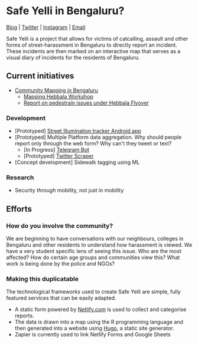 
# Safe Yelli in Bengaluru?


[Blog](https://blog.safeyelli.in) | [Twitter](https://twitter.com/SafeYelli/) | [Instagram](https://instagram.com/safeyelli) | [Email](mailto:safeyelli@gmail.com)

Safe Yelli is a project that allows for victims of catcalling, assault and other forms of street-harassment in Bengaluru to directly report an incident. These incidents are then marked on an interactive map that serves as a visual diary of incidents for the residents of Bengaluru. 

 ## Current initiatives
 
 - [Community Mapping in Bengaluru](https://safeyelli.in/community-mapping)
   - [Mapping Hebbala Workshop](https://safeyelli.in/mapping-hebbala)
   - [Report on pedestrain issues under Hebbala Flyover](https://safeyelli.in/collated-reports/Hebbala-report-November18-19.pdf)

 ### Development

 - [Prototyped] [Street Illumination tracker Android app](https://github.com/Safe-Yelli/illumination-tracker)
 - [Prototyped] Multiple Platform data aggregation. Why should people report only through the web form? Why can't they tweet or text? 
   - [In Progress] [Telegram Bot](https://github.com/Safe-Yelli/telegram-reporting-bot)
   - [Prototyped] [Twitter Scraper](https://github.com/Safe-Yelli/twitter-reports-aggregator)
 - [Concept development] Sidewalk tagging using ML

 ### Research 
 
 - Security *through* mobility, not just in mobility 
  
 ## Efforts
 
 ### How do you involve the community? 
 
 We are beginning to have conversations with our neighbours, colleges in Bengaluru and other residents to understand how harassment is viewed. We have a very student specific lens of seeing this issue. Who are the most affected? How do certain age groups and communities view this? What work is being done by the police and NGOs? 
 
 ### Making this duplicatable
 The technological frameworks used to create Safe Yelli are simple, fully featured services that can be easily adapted. 
 - A static form powered by [Netlify.com](netlify.com) is used to collect and categorise reports. 
 - The data is drawn into a map using the R programming language and then generated into a website using [Hugo](https://gohugo.io/), a static site generator.
 - Zapier is currently used to link Netlify Forms and Google Sheets
